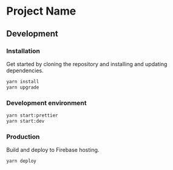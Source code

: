 # Project Name

## Development

### Installation

Get started by cloning the repository and installing and updating dependencies.

```bash
yarn install
yarn upgrade
```

### Development environment

```bash
yarn start:prettier
yarn start:dev
```

### Production

Build and deploy to Firebase hosting.

```bash
yarn deploy
```